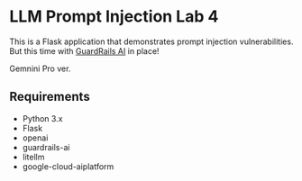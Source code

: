 # LLM Prompt Injection Lab 4

This is a Flask application that demonstrates prompt injection vulnerabilities. But this time with [GuardRails AI](https://github.com/guardrails-ai/guardrails) in place!

Gemnini Pro ver.


## Requirements

- Python 3.x
- Flask
- openai
- guardrails-ai
- litellm
- google-cloud-aiplatform




